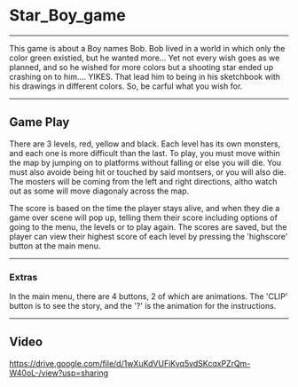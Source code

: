 # Star_Boy_game
----
This game is about a Boy names Bob. Bob lived in a world in which only the color green existied, but he wanted more...
Yet not every wish goes as we planned, and so he wished for more colors but a shooting star ended up crashing on to him.... YIKES. That lead him to being in his sketchbook with his drawings in different colors. 
So, be carful what you wish for.

---
## Game Play
There are 3 levels, red, yellow and black. Each level has its own monsters, and each one is more difficult than the last. 
To play, you must move within the map by jumping on to platforms without falling or else you will die. You must also avoide being hit or touched by said montsers, or you will also die. The mosters will be coming from the left and right directions, altho watch out as some will move diagonaly across the map. 

The score is based on the time the player stays alive, and when they die a game over scene will pop up, telling them their score including options of going to the menu, the levels or to play again. The scores are saved, but the player can view their highest score of each level by pressing the 'highscore' button at the main menu.  

---
### Extras
In the main menu, there are 4 buttons, 2 of which are animations. The 'CLIP' button is to see the story, and the '?' is the animation for the instructions. 

---
## Video
https://drive.google.com/file/d/1wXuKdVUFiKyq5vdSKcqxPZrQm-W40oL-/view?usp=sharing
